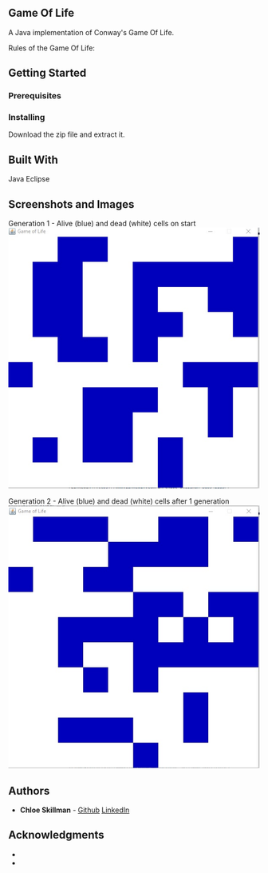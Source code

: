 ## Game Of Life

A Java implementation of Conway's Game Of Life.

Rules of the Game Of Life:

 




## Getting Started



### Prerequisites



### Installing

Download the zip file and extract it.


## Built With

Java Eclipse

## Screenshots and Images

Generation 1 - Alive (blue) and dead (white) cells on start
![Generation1](https://raw.githubusercontent.com/ChloeLS/Game-Of-Life/master/Gen1.jpg)


Generation 2 - Alive (blue) and dead (white) cells after 1 generation 
 ![Generation2](https://raw.githubusercontent.com/ChloeLS/Game-Of-Life/master/Gen2.jpg)



## Authors

* **Chloe Skillman** - [Github](https://github.com/ChloeLS)
                                         [LinkedIn](https://www.linkedin.com/in/chloe-skillman-b80941183/)



## Acknowledgments

* 
*  
